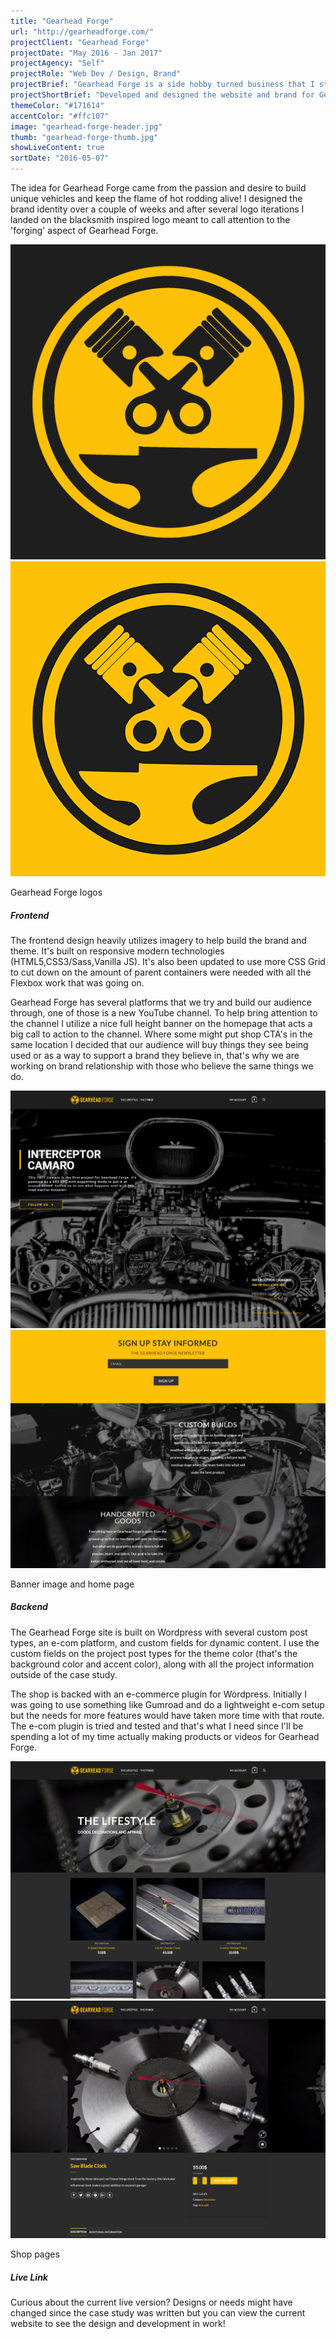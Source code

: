 ```yaml
---
title: "Gearhead Forge"
url: "http://gearheadforge.com/"
projectClient: "Gearhead Forge"
projectDate: "May 2016 - Jan 2017"
projectAgency: "Self"
projectRole: "Web Dev / Design, Brand"
projectBrief: "Gearhead Forge is a side hobby turned business that I started in 2016 with a few friends. I created the brand and the designs surrounding it. I also developed and designed the website. Gearhead Forge is a group of enthusiasts passionately keeping the flame of V8’s and hot rodding alive by building uniquely aggressive cars and forging a lifestyle."
projectShortBrief: "Developed and designed the website and brand for Gearhead Forge, a personal side hobby turned business about building cars."
themeColor: "#171614"
accentColor: "#ffc107"
image: "gearhead-forge-header.jpg"
thumb: "gearhead-forge-thumb.jpg"
showLiveContent: true
sortDate: "2016-05-07"
---
```


The idea for Gearhead Forge came from the passion and desire to build unique vehicles and keep the flame of hot rodding alive! I designed the brand identity over a couple of weeks and after several logo iterations I landed on the blacksmith inspired logo meant to call attention to the 'forging' aspect of Gearhead Forge.

<div class="photo-grid-container">
<div class="photo-grid">

<img src="gearheadforge-dark-logo.png"/>
<img src="gearheadforge-primary-logo.png"/>

</div>
</div>
<p class="photo-grid-subtitle">Gearhead Forge logos</p>

##### Frontend

The frontend design heavily utilizes imagery to help build the brand and theme. It's built on responsive modern technologies (HTML5,CSS3/Sass,Vanilla JS). It's also been updated to use more CSS Grid to cut down on the amount of parent containers were needed with all the Flexbox work that was going on.

Gearhead Forge has several platforms that we try and build our audience through, one of those is a new YouTube channel. To help bring attention to the channel I utilize a nice full height banner on the homepage that acts a big call to action to the channel. Where some might put shop CTA's in the same location I decided that our audience will buy things they see being used or as a way to support a brand they believe in, that's why we are working on brand relationship with those who believe the same things we do.

<div class="photo-grid-container">
<div class="photo-grid">
<img src="GearheadForge-1.PNG"/>
<img src="GearheadForge-2.PNG"/>
</div>
</div>
<p class="photo-grid-subtitle">Banner image and home page</p>

##### Backend

The Gearhead Forge site is built on Wordpress with several custom post types, an e-com platform, and custom fields for dynamic content. I use the custom fields on the project post types for the theme color (that's the background color and accent color), along with all the project information outside of the case study.

The shop is backed with an e-commerce plugin for Wordpress. Initially I was going to use something like Gumroad and do a lightweight e-com setup but the needs for more features would have taken more time with that route. The e-com plugin is tried and tested and that's what I need since I'll be spending a lot of my time actually making products or videos for Gearhead Forge.

<div class="photo-grid-container">
<div class="photo-grid">
<img src="GearheadForge-5.PNG"/>
<img src="GearheadForge-6.PNG"/>
</div>
</div>
<p class="photo-grid-subtitle">Shop pages</p>

##### Live Link

Curious about the current live version? Designs or needs might have changed since the case study was written but you can view the current website to see the design and development in work!
